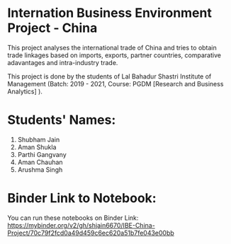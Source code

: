 # Internation Business Environment Project - China

This project analyses the international trade of China and tries to obtain trade linkages based on imports, exports, partner countries, comparative adavantages and intra-industry trade.

This project is done by the students of Lal Bahadur Shastri Institute of Management (Batch: 2019 - 2021, Course: PGDM [Research and Business Analytics] ).

# Students' Names:
1. Shubham Jain
2. Aman Shukla
3. Parthi Gangvany
4. Aman Chauhan
5. Arushma Singh

# Binder Link to Notebook:
You can run these notebooks on Binder Link: https://mybinder.org/v2/gh/shjain6670/IBE-China-Project/70c79f2fcd0a49d459c6ec620a51b7fe043e00bb
